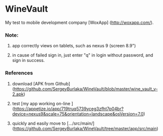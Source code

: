 # WineVault

 My test to mobile development company [WoxApp] (http://woxapp.com/). 

### Note:

 1. app correctly views on tablets, such as nexus 9 (screen 8.9")
 
 2. in cause of failed sign in, just enter "q" in login without password, and sign in success.

###  References

1. download [APK from Github] (https://github.com/SergeyBurlaka/WineVault/blob/master/wine_vault_v-2.apk) 

2. test [my app working on-line ] (https://appetize.io/app/719truq5739yceg3zfht7p04br?device=nexus9&scale=75&orientation=landscape&osVersion=7.0) 

3. quickly and easily move to [.../src/main/] (https://github.com/SergeyBurlaka/WineVault/tree/master/app/src/main)




